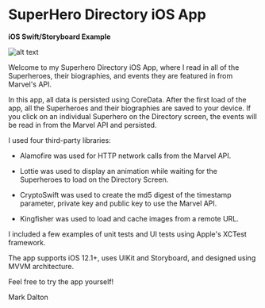 # SuperHero Directory iOS App
**iOS Swift/Storyboard Example**

![alt text](https://drive.google.com/file/d/1S_XwQXA-I6QCpwWXXcWG9Q0oAy6D7c0e/view)

Welcome to my Superhero Directory iOS App, where I read in all of the Superheroes, their biographies, and events they are featured in from Marvel's API.

In this app, all data is persisted using CoreData. After the first load of the app, all the Superheroes and their biographies are saved to your device. If you click on an individual Superhero on the Directory screen, the events will be read in from the Marvel API and persisted.


I used four third-party libraries:

- Alamofire was used for HTTP network calls from the Marvel API.

- Lottie was used to display an animation while waiting for the Superheroes to load on the Directory Screen.

- CryptoSwift was used to create the md5 digest of the timestamp parameter, private key and public key to use the Marvel API.

- Kingfisher was used to load and cache images from a remote URL.


I included a few examples of unit tests and UI tests using Apple's XCTest framework.

The app supports iOS 12.1+, uses UIKit and Storyboard, and designed using MVVM architecture.

Feel free to try the app yourself!

Mark Dalton
